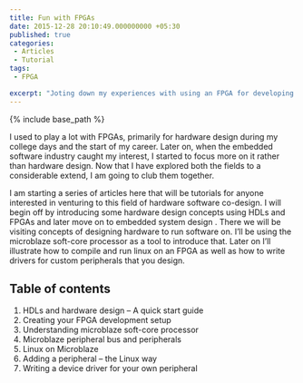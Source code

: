 ```yaml
---
title: Fun with FPGAs
date: 2015-12-28 20:10:49.000000000 +05:30
published: true 
categories: 
 - Articles
 - Tutorial
tags: 
 - FPGA

excerpt: "Joting down my experiences with using an FPGA for developing systems"
---
```

<style>
div {
    text-align: justify;
    text-justify: inter-word;
}
</style>


{% include base_path %}

I used to play a lot with FPGAs, primarily for hardware design during my college days and the start of my career. Later on, when the embedded software industry caught my interest, I started to focus more on it  rather than hardware design. Now that I have explored both the fields to a considerable extend, I am going to club them together.

I am starting a series of articles here that will be tutorials for anyone interested in venturing to this field of hardware software co-design. I will begin off by introducing some hardware design concepts using HDLs and FPGAs and later move on to embedded system design . There we will be visiting concepts of designing hardware to run software on. I’ll be using the microblaze soft-core processor as a tool to introduce that. Later on I’ll illustrate how to compile and run linux on an FPGA as well as how to write drivers for custom peripherals that you design.

## Table of contents

01. HDLs and hardware design – A quick start guide
02. Creating your FPGA development setup
03. Understanding microblaze soft-core processor
04. Microblaze peripheral bus and peripherals
05. Linux on Microblaze
06. Adding a peripheral – the Linux way
07. Writing a device driver for your own peripheral

